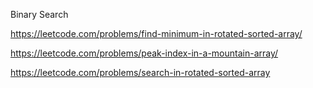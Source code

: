 Binary Search

https://leetcode.com/problems/find-minimum-in-rotated-sorted-array/

https://leetcode.com/problems/peak-index-in-a-mountain-array/

https://leetcode.com/problems/search-in-rotated-sorted-array

